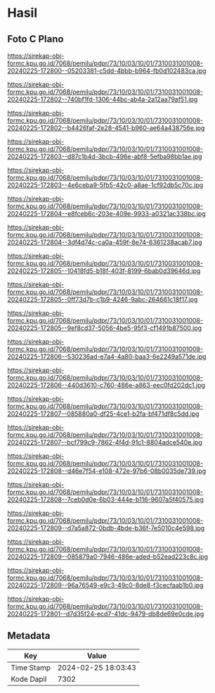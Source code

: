 # Hasil

## Foto C Plano

https://sirekap-obj-formc.kpu.go.id/7068/pemilu/pdpr/73/10/03/10/01/7310031001008-20240225-172800--05203381-c5dd-4bbb-b964-fb0d102483ca.jpg

https://sirekap-obj-formc.kpu.go.id/7068/pemilu/pdpr/73/10/03/10/01/7310031001008-20240225-172802--740bf1fd-1306-44bc-ab4a-2a12aa79af51.jpg

https://sirekap-obj-formc.kpu.go.id/7068/pemilu/pdpr/73/10/03/10/01/7310031001008-20240225-172802--b4426faf-2e28-4541-b960-ae64a438756e.jpg

https://sirekap-obj-formc.kpu.go.id/7068/pemilu/pdpr/73/10/03/10/01/7310031001008-20240225-172803--d87c1b4d-3bcb-496e-abf8-5efba98bb1ae.jpg

https://sirekap-obj-formc.kpu.go.id/7068/pemilu/pdpr/73/10/03/10/01/7310031001008-20240225-172803--4e6ceba9-5fb5-42c0-a8ae-1cf92db5c70c.jpg

https://sirekap-obj-formc.kpu.go.id/7068/pemilu/pdpr/73/10/03/10/01/7310031001008-20240225-172804--e8fceb6c-203e-409e-9933-a0321ac338bc.jpg

https://sirekap-obj-formc.kpu.go.id/7068/pemilu/pdpr/73/10/03/10/01/7310031001008-20240225-172804--3df4d74c-ca0a-459f-8e74-6361238acab7.jpg

https://sirekap-obj-formc.kpu.go.id/7068/pemilu/pdpr/73/10/03/10/01/7310031001008-20240225-172805--10418fd5-b18f-403f-8199-6bab0d39646d.jpg

https://sirekap-obj-formc.kpu.go.id/7068/pemilu/pdpr/73/10/03/10/01/7310031001008-20240225-172805--0ff73d7b-c1b9-4246-9abc-264661c18f17.jpg

https://sirekap-obj-formc.kpu.go.id/7068/pemilu/pdpr/73/10/03/10/01/7310031001008-20240225-172805--9ef8cd37-5056-4be5-95f3-cf1491b87500.jpg

https://sirekap-obj-formc.kpu.go.id/7068/pemilu/pdpr/73/10/03/10/01/7310031001008-20240225-172806--530236ad-e7a4-4a80-baa3-6e2249a571de.jpg

https://sirekap-obj-formc.kpu.go.id/7068/pemilu/pdpr/73/10/03/10/01/7310031001008-20240225-172806--440d3610-c760-486e-a863-eec0fd202dc1.jpg

https://sirekap-obj-formc.kpu.go.id/7068/pemilu/pdpr/73/10/03/10/01/7310031001008-20240225-172807--085880a0-df25-4ce1-b2fa-bf471df8c5dd.jpg

https://sirekap-obj-formc.kpu.go.id/7068/pemilu/pdpr/73/10/03/10/01/7310031001008-20240225-172807--bcf799c9-7862-4f4d-91c1-8804adce540e.jpg

https://sirekap-obj-formc.kpu.go.id/7068/pemilu/pdpr/73/10/03/10/01/7310031001008-20240225-172808--d46e7f54-e108-472e-97b6-08b0035de739.jpg

https://sirekap-obj-formc.kpu.go.id/7068/pemilu/pdpr/73/10/03/10/01/7310031001008-20240225-172808--7ceb0d0e-6b03-444e-b116-9607a5f40575.jpg

https://sirekap-obj-formc.kpu.go.id/7068/pemilu/pdpr/73/10/03/10/01/7310031001008-20240225-172809--d7a5a872-0bdb-4bde-b36f-7e5010c4e598.jpg

https://sirekap-obj-formc.kpu.go.id/7068/pemilu/pdpr/73/10/03/10/01/7310031001008-20240225-172809--085879a0-7946-486e-aded-b52ead223c8c.jpg

https://sirekap-obj-formc.kpu.go.id/7068/pemilu/pdpr/73/10/03/10/01/7310031001008-20240225-172809--96a76549-e9c3-49c0-8de8-f3cecfaab1b0.jpg

https://sirekap-obj-formc.kpu.go.id/7068/pemilu/pdpr/73/10/03/10/01/7310031001008-20240225-172801--d7d35f24-ecd7-41dc-9479-db8de69e0cde.jpg


## Metadata

| Key        | Value               |
| ---------- | ------------------- |
| Time Stamp | 2024-02-25 18:03:43 |
| Kode Dapil | 7302                |



